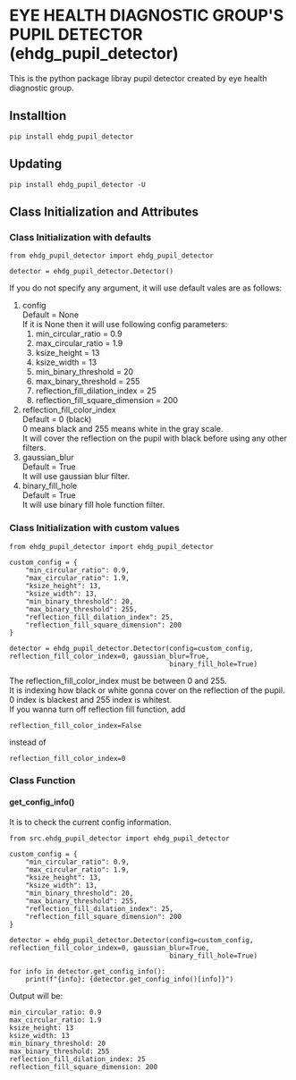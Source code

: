 # EYE HEALTH DIAGNOSTIC GROUP'S PUPIL DETECTOR (ehdg_pupil_detector)
This is the python package libray pupil detector created by eye health diagnostic group.

## Installtion
```
pip install ehdg_pupil_detector
```

## Updating
```
pip install ehdg_pupil_detector -U
```

## Class Initialization and Attributes
### Class Initialization with defaults
```
from ehdg_pupil_detector import ehdg_pupil_detector

detector = ehdg_pupil_detector.Detector()
```
If you do not specify any argument, it will use default vales are as follows:  
1.  config  
    Default = None  
    If it is None then it will use following config parameters:  
    1.  min_circular_ratio = 0.9  
    2.  max_circular_ratio = 1.9  
    3.  ksize_height = 13  
    4.  ksize_width = 13  
    5.  min_binary_threshold = 20  
    6.  max_binary_threshold = 255  
    7.  reflection_fill_dilation_index = 25  
    8.  reflection_fill_square_dimension = 200  
2.  reflection_fill_color_index  
    Default = 0  (black)  
    0 means black and 255 means white in the gray scale.  
    It will cover the reflection on the pupil with black before using any other filters.  
3.  gaussian_blur  
    Default = True    
    It will use gaussian blur filter.  
5.  binary_fill_hole  
    Default = True   
    It will use binary fill hole function filter.  

### Class Initialization with custom values
```
from ehdg_pupil_detector import ehdg_pupil_detector

custom_config = {
    "min_circular_ratio": 0.9,
    "max_circular_ratio": 1.9,
    "ksize_height": 13,
    "ksize_width": 13,
    "min_binary_threshold": 20,
    "max_binary_threshold": 255,
    "reflection_fill_dilation_index": 25,
    "reflection_fill_square_dimension": 200
}

detector = ehdg_pupil_detector.Detector(config=custom_config, reflection_fill_color_index=0, gaussian_blur=True,
                                        binary_fill_hole=True)
```
The reflection_fill_color_index must be between 0 and 255.  
It is indexing how black or white gonna cover on the reflection of the pupil.  
0 index is blackest and 255 index is whitest.  
If you wanna turn off reflection fill function, add
```
reflection_fill_color_index=False
```
instead of
```
reflection_fill_color_index=0
```

### Class Function
#### get_config_info()
It is to check the current config information.
```
from src.ehdg_pupil_detector import ehdg_pupil_detector

custom_config = {
    "min_circular_ratio": 0.9,
    "max_circular_ratio": 1.9,
    "ksize_height": 13,
    "ksize_width": 13,
    "min_binary_threshold": 20,
    "max_binary_threshold": 255,
    "reflection_fill_dilation_index": 25,
    "reflection_fill_square_dimension": 200
}

detector = ehdg_pupil_detector.Detector(config=custom_config, reflection_fill_color_index=0, gaussian_blur=True,
                                        binary_fill_hole=True)

for info in detector.get_config_info():
    print(f"{info}: {detector.get_config_info()[info]}")

```
Output will be:
```
min_circular_ratio: 0.9
max_circular_ratio: 1.9
ksize_height: 13
ksize_width: 13
min_binary_threshold: 20
max_binary_threshold: 255
reflection_fill_dilation_index: 25
reflection_fill_square_dimension: 200
```

